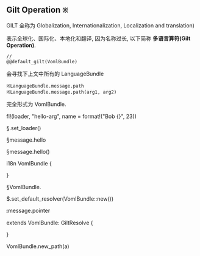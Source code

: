 
## Gilt Operation `※`

GILT 全称为 Globalization, Internationalization, Localization and translation)

表示全球化、国际化、本地化和翻译, 因为名称过长, 以下简称 **多语言算符(Gilt Operation)**.

```
// 
@@default_gilt(VomlBundle)
```

会寻找下上文中所有的 LanguageBundle

```aw
※LanguageBundle.message.path
※LanguageBundle.message.path(arg1, arg2)
```

完全形式为 VomlBundle.

fl!(loader, "hello-arg", name = format!("Bob {}", 23))

§.set_loader()


§message.hello

§message.hello()


i18n VomlBundle {
    
}

§VomlBundle.

$.set_default_resolver(VomlBundle::new())

⦂message.pointer

extends VomlBundle: GiltResolve {

}


VomlBundle.new_path(a)